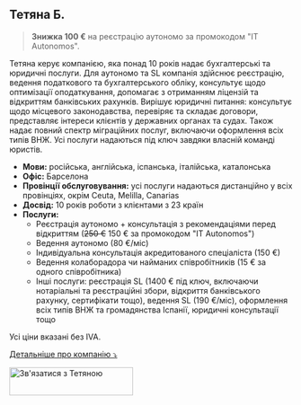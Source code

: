 ## Тетяна Б.

> **Знижка 100 €** на реєстрацію аутономо за промокодом "IT Autonomos".

Тетяна керує компанією, яка понад 10 років надає бухгалтерські та юридичні послуги. Для аутономо та SL компанія здійснює
реєстрацію, ведення податкового та бухгалтерського обліку, консультує щодо оптимізації оподаткування, допомагає з
отриманням ліцензій та відкриттям банківських рахунків. Вирішує юридичні питання: консультує щодо місцевого
законодавства, перевіряє та складає договори, представляє інтереси клієнтів у державних органах та судах. Також надає
повний спектр міграційних послуг, включаючи оформлення всіх типів ВНЖ. Усі послуги надаються під ключ завдяки власній
команді юристів.

- **Мови:** російська, англійська, іспанська, італійська, каталонська
- **Офіс:** Барселона
- **Провінції обслуговування:** усі послуги надаються дистанційно у всіх провінціях, окрім Ceuta, Melilla, Canarias
- **Досвід:** 10 років роботи з клієнтами з 23 країн
- **Послуги:**
    - Реєстрація аутономо + консультація з рекомендаціями перед відкриттям (<s>250 €</s> 150 € за промокодом "IT
      Autonomos")
    - Ведення аутономо (80 €/міс)
    - Індивідуальна консультація акредитованого спеціаліста (150 €)
    - Ведення колаборадора чи найманих співробітників (15 € за одного співробітника)
    - Інші послуги: реєстрація SL (1400 € під ключ, включаючи нотаріальні та реєстраційні збори, відкриття банківського
      рахунку, сертифікати тощо), ведення SL (190 €/міс), оформлення всіх типів ВНЖ та громадянства Іспанії, юридичні
      консультації тощо

Усі ціни вказані без IVA.

<a href="#" id="detailsLinkTatianaB" onclick="toggleDetailsTatianaB(); return false;">Детальніше про компанію ⤵</a>

<div id="hiddenContentTatianaB" style="display: none; margin-top: 10px;">
<ul>
  <li><strong>Штат:</strong> до 10 співробітників</li>
  <li><strong>Освіта:</strong> Всі співробітники мають профільну вищу освіту (юридичну, економічну, фінансову) та колегіальні номери в Colegio Oficial de Graduados Sociales Барселони та Asociación Española Asesores Fiscales y Gestores Tributarios</li>
  <li><strong>Цифровий сертифікат:</strong> хестор подає звітність за допомогою свого сертифіката, який ви авторизуєте в податковому кабінеті</li>
  <li><strong>Відповідальність:</strong> страховка, що покриває збитки у разі помилки хестора (Seguros Catalana Occidente, S.A., № 8-10.566.641-P)</li>
</ul>
</div>

<script>
  function toggleDetailsTatianaB() {
    const content = document.getElementById('hiddenContentTatianaB');
    const link = document.getElementById('detailsLinkTatianaB');
    if (content.style.display === 'none') {
      content.style.display = 'block';
      link.textContent = 'Детальніше про компанію ⤴';
    } else {
      content.style.display = 'none';
      link.textContent = 'Детальніше про компанію ⤵';
    }
  }
</script>

<div class="hs-cta-embed hs-cta-simple-placeholder hs-cta-embed-191039291591"
  style="max-width:100%; max-height:100%; width:220px;height:50px" data-hubspot-wrapper-cta-id="191039291591">
  <a href="https://cta-eu1.hubspot.com/web-interactives/public/v1/track/redirect?encryptedPayload=AVxigLL2N3%2F19UG9t58zGAxjQmPWaNO3lqaJkX%2F6O93WNWFt9l6JL6Ot%2BdDRsC%2B%2BQAPPWQgU0hGAPnRLV9iMMs%2FAjeZoxshuLAotaAamhXKA5AdZ5MI%3D&webInteractiveContentId=191039291591&portalId=145459200" target="_blank" rel="noopener" crossorigin="anonymous">
    <img alt="&#1047;&#1074;'&#1103;&#1079;&#1072;&#1090;&#1080;&#1089;&#1103; &#1079; &#1058;&#1077;&#1090;&#1103;&#1085;&#1086;&#1102;" loading="lazy" src="https://hubspot-no-cache-eu1-prod.s3.amazonaws.com/cta/default/145459200/interactive-191039291591.png" style="height: 100%; width: 100%; object-fit: fill"
      onerror="this.style.display='none'" />
  </a>
</div>
